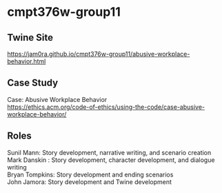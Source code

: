# cmpt376w-group11

## Twine Site
https://jam0ra.github.io/cmpt376w-group11/abusive-workplace-behavior.html

## Case Study
Case: Abusive Workplace Behavior
<br> https://ethics.acm.org/code-of-ethics/using-the-code/case-abusive-workplace-behavior/

## Roles
Sunil Mann: Story development, narrative writing, and scenario creation
<br> Mark Danskin : Story development, character development, and dialogue writing
<br> Bryan Tompkins: Story development and ending scenarios
<br> John Jamora: Story development and Twine development
